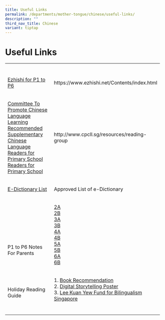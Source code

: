```yaml
---
title: Useful Links
permalink: /departments/mother-tongue/chinese/useful-links/
description: ""
third_nav_title: Chinese
variant: tiptap
---
```

<h1>Useful Links</h1><table><tbody><tr><th rowspan="1" colspan="1"><p></p></th><th rowspan="1" colspan="1"><p></p></th></tr><tr><td rowspan="1" colspan="1"><p><a href="https://www.ezhishi.net/Contents/index.html" rel="noopener noreferrer nofollow" target="_blank">Ezhishi for P1 to P6</a></p></td><td rowspan="1" colspan="1"><p>https://www.ezhishi.net/Contents/index.html</p></td></tr><tr><td rowspan="1" colspan="1"><p><a href="http://www.cpcll.sg/resources/reading-group" rel="noopener noreferrer nofollow" target="_blank">Committee To Promote Chinese Language Learning Recommended Supplementary Chinese Language Readers for Primary School Readers for Primary School</a></p></td><td rowspan="1" colspan="1"><p>http://www.cpcll.sg/resources/reading-group</p></td></tr><tr><td rowspan="1" colspan="1"><p><a href="/files/approved_mtl_dictionaries_2024_exam.pdf" rel="noopener noreferrer nofollow" target="_blank">E-Dictionary List</a></p></td><td rowspan="1" colspan="1"><p>Approved List of e-Dictionary</p></td></tr><tr><td rowspan="1" colspan="1"><p><br><br><br><br><br>P1 to P6 Notes For Parents</p></td><td rowspan="1" colspan="1"><p><a href="/files/chinese3.pdf" rel="noopener noreferrer nofollow" target="_blank">2A</a><br><a href="/files/chinese4.pdf" rel="noopener noreferrer nofollow" target="_blank">2B</a><br><a href="/files/chinese5.pdf" rel="noopener noreferrer nofollow" target="_blank">3A</a><br><a href="/files/chinese6.pdf" rel="noopener noreferrer nofollow" target="_blank">3B</a><br><a href="/files/chinese7.pdf" rel="noopener noreferrer nofollow" target="_blank">4A</a><br><a href="/files/chinese8.pdf" rel="noopener noreferrer nofollow" target="_blank">4B</a><br><a href="/files/chinese9.pdf" rel="noopener noreferrer nofollow" target="_blank">5A</a><br><a href="/files/chinese10.pdf" rel="noopener noreferrer nofollow" target="_blank">5B</a><br><a href="/files/chinese11.pdf" rel="noopener noreferrer nofollow" target="_blank">6A</a><br><a href="/files/chinese12.pdf" rel="noopener noreferrer nofollow" target="_blank">6B</a></p></td></tr><tr><td rowspan="1" colspan="1"><p><br>Holiday Reading Guide</p></td><td rowspan="1" colspan="1"><p>1. <a href="/files/chineseholidayreadingguide1.pdf" rel="noopener noreferrer nofollow" target="_blank">Book Recommendation</a><br>2. <a href="/files/chineseholidayreadingguide2.pdf" rel="noopener noreferrer nofollow" target="_blank">Digital Storytelling Poster</a><br>3. <a href="https://go.gov.sg/38c0nd" rel="noopener noreferrer nofollow" target="_blank">Lee Kuan Yew Fund for Bilingualism Singapore</a></p></td></tr><tr><td rowspan="1" colspan="1"><p></p></td><td rowspan="1" colspan="1"><p></p></td></tr></tbody></table><p></p>
